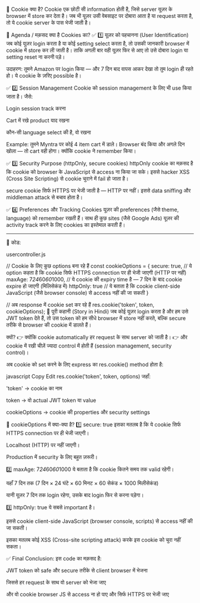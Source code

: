 🍪 Cookie क्या है?
Cookie एक छोटी सी information होती है, जिसे server यूज़र के browser में store कर देता है।
जब भी यूज़र उसी वेबसाइट पर दोबारा आता है या request करता है, तो ये cookie server के पास भेजी जाती है।

📌 Agenda / मक़सद क्या है Cookies का?
✅ 1️⃣ यूज़र को पहचानना (User Identification)
जब कोई यूज़र login करता है या कोई setting select करता है,
तो उसकी जानकारी browser में cookie में store कर ली जाती है।
ताकि अगली बार वही यूज़र फिर से आए तो उसे दोबारा login या setting reset ना करनी पड़े।

उदाहरण:
तुमने Amazon पर login किया — और 7 दिन बाद वापस आकर देखा तो तुम login ही रहते हो।
ये cookie के ज़रिए possible है।

✅ 2️⃣ Session Management
Cookie को session management के लिए भी use किया जाता है।
जैसे:

Login session track करना

Cart में रखे product याद रखना

कौन-सी language select की है, वो रखना

Example:
तुमने Myntra पर कोई 4 item cart में डाले। Browser बंद किया और अगले दिन खोला — तो cart वही होगा। क्योंकि cookie ने remember किया।

✅ 3️⃣ Security Purpose (httpOnly, secure cookies)
httpOnly cookie का मक़सद है कि cookie को browser के JavaScript से access ना किया जा सके।
इससे hacker XSS (Cross Site Scripting) से cookie चुराने में fail हो जाता है।

secure cookie सिर्फ HTTPS पर भेजी जाती है — HTTP पर नहीं।
इससे data sniffing और middleman attack से बचाव होता है।

✅ 4️⃣ Preferences और Tracking
Cookies यूज़र की preferences (जैसे theme, language) को remember रखती हैं।
साथ ही कुछ sites (जैसे Google Ads) यूज़र की activity track करने के लिए cookies का इस्तेमाल करती हैं।

******************************************************

📜 कोड:

usercontroller.js

// Cookie के लिए कुछ options बना रहे हैं
const cookieOptions = {
    secure: true,              // ये option कहता है कि cookie सिर्फ HTTPS connection पर ही भेजी जाएगी (HTTP पर नहीं)
    maxAge: 7*24*60*60*1000,   // ये cookie की expiry time है — 7 दिन के बाद cookie expire हो जाएगी (मिलिसेकंड में)
    httpOnly: true             // ये बताता है कि cookie client-side JavaScript (जैसे browser console) से access नहीं की जा सकती
}

// अब response में cookie set कर रहे हैं
res.cookie('token', token, cookieOptions);
📖 पूरी कहानी (Story in Hindi)
जब कोई यूज़र login करता है और हम उसे JWT token देते हैं,
तो उस token को हम सीधे browser में store नहीं करते, बल्कि secure तरीके से browser की cookie में डालते हैं।

क्यों?
👉 क्योंकि cookie automatically हर request के साथ server को जाती है।
👉 और cookie में रखी चीज़ें ज्यादा control में होती हैं (session management, security control)।

अब cookie को set करने के लिए express का res.cookie() method होता है:

javascript
Copy
Edit
res.cookie('token', token, options)
जहाँ:

'token' → cookie का नाम

token → वो actual JWT token या value

cookieOptions → cookie की properties और security settings

📌 cookieOptions में क्या-क्या है?
1️⃣ secure: true
इसका मतलब है कि ये cookie सिर्फ HTTPS connection पर ही भेजी जाएगी।

Localhost (HTTP) पर नहीं जाएगी।

Production में security के लिए बहुत ज़रूरी।

2️⃣ maxAge: 7*24*60*60*1000
ये बताता है कि cookie कितने समय तक valid रहेगी।

यहाँ 7 दिन तक (7 दिन × 24 घंटे × 60 मिनट × 60 सेकंड × 1000 मिलीसेकंड)

यानी यूज़र 7 दिन तक login रहेगा, उसके बाद login फिर से करना पड़ेगा।

3️⃣ httpOnly: true
ये सबसे important है।

इससे cookie client-side JavaScript (browser console, scripts) से access नहीं की जा सकती।

इसका मतलब कोई XSS (Cross-site scripting attack) करके इस cookie को चुरा नहीं सकता।

✅ Final Conclusion:
इस code का मक़सद है:

JWT token को safe और secure तरीके से client browser में भेजना

जिससे हर request के साथ वो server को भेजा जाए

और वो cookie browser JS से access ना हो पाए और सिर्फ HTTPS पर भेजी जाए